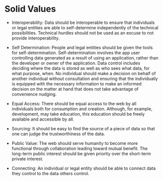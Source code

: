 # Solid Values

* Interoperability: Data should be interoperable to ensure that individuals or legal entities are able to self-determine independently of the technical possibilities. Technical hurdles should not be used as an excuse to not provide interoperability.

* Self Determination: People and legal entities should be given the tools for self-determination. Self-determination involves the app user controlling data generated as a result of using an application, rather than the developer or owner of the application. Data control includes deciding where the data is stored as well as who sees what data, for what purpose, when. No individual should make a decision on behalf of another individual without consultation and ensuring that the individually is equipped with the necessary information to make an informed decision on the matter at hand that does not take advantage of convenience nudging.

* Equal Access: There should be equal access to the web by all individuals both for consumption and creation. Although, for example, development, may take education, this education should be freely available and accessible by all.

* Sourcing: It should be easy to find the source of a piece of data so that one can judge the trustworthiness of the data.

* Public Value: The web should serve humanity to become more functional through collaboration leading toward mutual benefit. The long-term public interest should be given priority over the short-term private interest.

* Connecting: An individual or legal entity should be able to connect data they control to the data others control.
